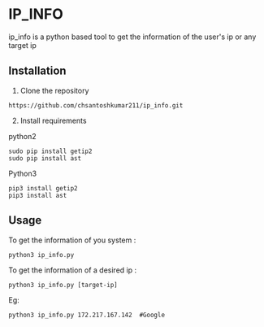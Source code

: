 # IP_INFO

ip_info is a python based tool to get the information of the user's ip or any target ip

## Installation

1. Clone the repository
```
https://github.com/chsantoshkumar211/ip_info.git
```
2. Install requirements

python2
```
sudo pip install getip2
sudo pip install ast
```
Python3
```
pip3 install getip2
pip3 install ast
```
## Usage

To get the information of you system :
```
python3 ip_info.py
```

To get the information of a desired ip : 
```
python3 ip_info.py [target-ip]
```
Eg:
```
python3 ip_info.py 172.217.167.142  #Google
```